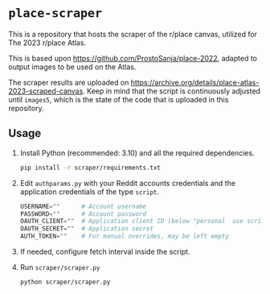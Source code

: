 # `place-scraper`

This is a repository that hosts the scraper of the r/place canvas, utilized for The 2023 r/place Atlas.

This is based upon https://github.com/ProstoSanja/place-2022, adapted to output images to be used on the Atlas.

The scraper results are uploaded on https://archive.org/details/place-atlas-2023-scraped-canvas. Keep in mind that the script is continuously adjusted until `images5`, which is the state of the code that is uploaded in this repository.

## Usage

1. Install Python (recommended: 3.10) and all the required dependencies.

   ```sh
   pip install -r scraper/requirements.txt
   ```

2. Edit `authparams.py` with your Reddit accounts credentials and the application credentials of the type `script`.

   ```python
   USERNAME=""      # Account username
   PASSWORD=""      # Account password
   OAUTH_CLIENT=""  # Application client ID (below "personal  use script")
   OAUTH_SECRET=""  # Application secret
   AUTH_TOKEN=""    # For manual overrides, may be left empty
   ```

3. If needed, configure fetch interval inside the script.

4. Run `scraper/scraper.py`

   ```
   python scraper/scraper.py
   ```
